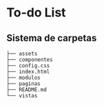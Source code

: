 # To-do List

## Sistema de carpetas

```
├── assets
├── componentes
├── config.css
├── index.html
├── modulos
├── paginas
├── README.md
└── vistas
```
